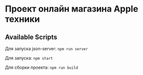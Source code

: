 # Проект онлайн магазина Apple техники

## Available Scripts

Для запуска json-server: `npm run server`

Для запуска: `npm start`

Для сборки проекта: `npm run build`

